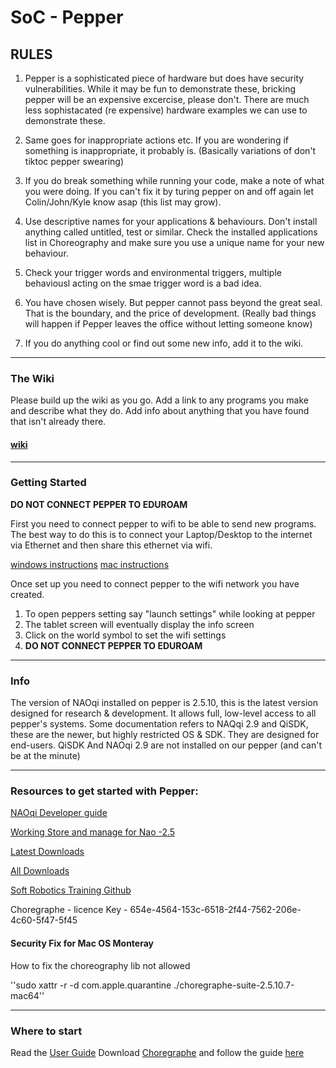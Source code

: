 # SoC - Pepper

## RULES
1. Pepper is a sophisticated piece of hardware but does have security vulnerabilities. While it may be fun to demonstrate these, bricking pepper will be an expensive excercise, please don't. There are much less sophistacated (re expensive) hardware examples we can use to demonstrate these. 

2. Same goes for inappropriate actions etc. If you are wondering if something is inappropriate, it probably is. (Basically variations of don't tiktoc pepper swearing)

3. If you do break something while running your code, make a note of what you were doing. If you can't fix it by turing pepper on and off again let Colin/John/Kyle know asap (this list may grow). 

4. Use descriptive names for your applications & behaviours. Don't install anything called untitled, test or similar. Check the installed applications list in Choreography and make sure you use a unique name for your new behaviour. 

5. Check your trigger words and environmental triggers, multiple behaviousl acting on the smae trigger word is a bad idea. 

6. You have chosen wisely. But pepper cannot pass beyond the great seal. That is the boundary, and the price of development. (Really bad things will happen if Pepper leaves the office without letting someone know)

7. If you do anything cool or find out some new info, add it to the wiki.

---

### The Wiki
Please build up the wiki as you go. Add a link to any programs you make and describe what they do. 
Add info about anything that you have found that isn't already there. 
#### [wiki](https://github.com/wildfireone/pepper/wiki)

---

### Getting Started
**DO NOT CONNECT PEPPER TO EDUROAM**

First you need to connect pepper to wifi to be able to send new programs. 
The best way to do this is to connect your Laptop/Desktop to the internet via Ethernet and then share this ethernet via wifi. 

[windows instructions](https://support.microsoft.com/en-us/windows/use-your-windows-pc-as-a-mobile-hotspot-c89b0fad-72d5-41e8-f7ea-406ad9036b85)
[mac instructions](https://support.apple.com/en-gb/guide/mac-help/mchlp1540/mac)

Once set up you need to connect pepper to the wifi network you have created.
1. To open peppers setting say "launch settings" while looking at pepper
2. The tablet screen will eventually display the info screen
3. Click on the world symbol to set the wifi settings
4. **DO NOT CONNECT PEPPER TO EDUROAM**

---
### Info
The version of NAOqi installed on pepper is 2.5.10, this is the latest version designed for research & development. It allows full, low-level access to all pepper's systems. 
Some documentation refers to NAQqi 2.9 and QiSDK, these are the newer, but highly restricted OS & SDK. They are designed for end-users. QiSDK And NAOqi 2.9 are not installed on our pepper (and can't be at the minute)

---
### Resources to get started with Pepper:

[NAOqi Developer guide](http://doc.aldebaran.com/2-5/index_dev_guide.html)

[Working Store and manage for Nao -2.5](https://cloud.aldebaran-robotics.com/application/dialog_meta/)

[Latest Downloads](https://www.softbankrobotics.com/emea/en/support/pepper-naoqi-2-9/downloads-softwares)

[All Downloads](https://www.softbankrobotics.com/emea/en/support/pepper-naoqi-2-9/downloads-softwares/former-versions?os=47&category=108 )

[Soft Robotics Training Github](https://github.com/SoftBankRoboticsTraining)

Choregraphe - licence Key - 654e-4564-153c-6518-2f44-7562-206e-4c60-5f47-5f45

#### Security Fix for Mac OS Monteray

How to fix the choreography lib not allowed

''sudo xattr -r -d com.apple.quarantine ./choregraphe-suite-2.5.10.7-mac64''

---
### Where to start

Read the [User Guide](https://github.com/wildfireone/pepper/blob/master/PEPPER_UserGuide_EN_2019%2007%2005_1.pdf)
Download [Choregraphe](https://www.softbankrobotics.com/emea/en/support/pepper-naoqi-2-9/downloads-softwares) and follow the guide [here](https://developer.softbankrobotics.com/pepper-naoqi-25/naoqi-developer-guide/choregraphe-suite)
 
